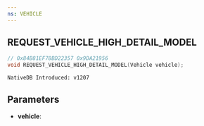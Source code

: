```yaml
---
ns: VEHICLE
---
```

## REQUEST_VEHICLE_HIGH_DETAIL_MODEL

```c
// 0x84B81EF78BD22357 0x9DA21956
void REQUEST_VEHICLE_HIGH_DETAIL_MODEL(Vehicle vehicle);
```

```
NativeDB Introduced: v1207
```

## Parameters
* **vehicle**:

